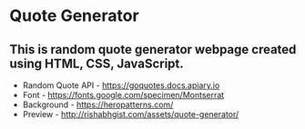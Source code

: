 # Quote Generator
## This is random quote generator webpage created using HTML, CSS, JavaScript. 
* Random Quote API - https://goquotes.docs.apiary.io
* Font - https://fonts.google.com/specimen/Montserrat
* Background - https://heropatterns.com/
* Preview - http://rishabhgist.com/assets/quote-generator/
